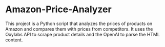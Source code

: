 # Amazon-Price-Analyzer
This project is a Python script that analyzes the prices of products on Amazon and compares them with prices from competitors. It uses the Oxylabs API to scrape product details and the OpenAI to parse the HTML content.
